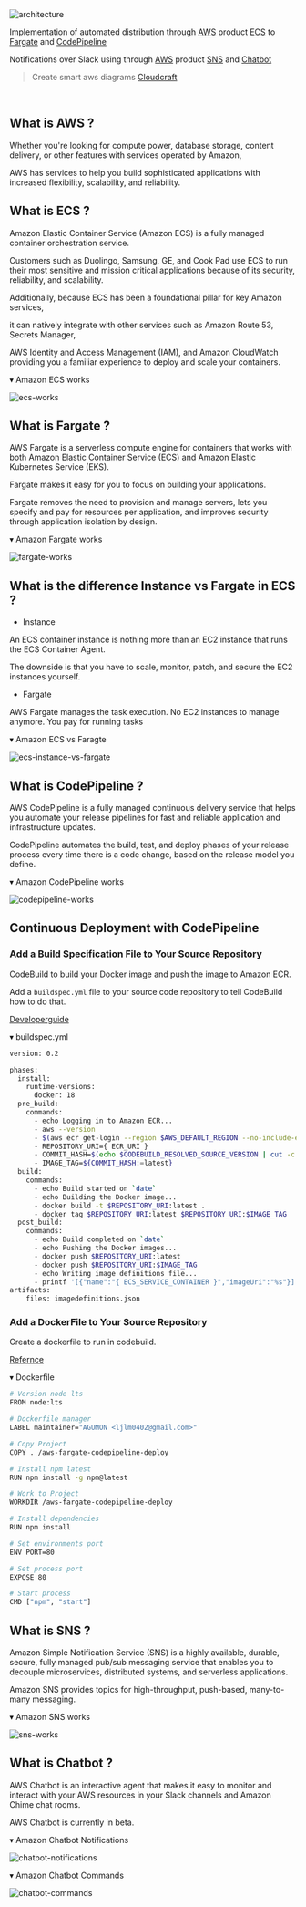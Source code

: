 <img src='https://github.com/byaws/images/raw/master/fargate-codepipeline/architecture.png' border='0' alt='architecture' />

Implementation of automated distribution through [AWS](https://aws.amazon.com/ko/) product [ECS](https://aws.amazon.com/ko/ecs/) to [Fargate](https://aws.amazon.com/ko/fargate/) and [CodePipeline](https://aws.amazon.com/ko/codepipeline/)

Notifications over Slack using through [AWS](https://aws.amazon.com/ko/) product [SNS](https://aws.amazon.com/ko/sns) and [Chatbot](https://aws.amazon.com/ko/chatbot/)

> Create smart aws diagrams [Cloudcraft](https://cloudcraft.co/)

<br />

## What is AWS ?

Whether you're looking for compute power, database storage, content delivery, or other features with services operated by Amazon, 

AWS has services to help you build sophisticated applications with increased flexibility, scalability, and reliability.

## What is ECS ?

Amazon Elastic Container Service (Amazon ECS) is a fully managed container orchestration service. 

Customers such as Duolingo, Samsung, GE, and Cook Pad use ECS to run their most sensitive and mission critical applications because of its security, reliability, and scalability.

Additionally, because ECS has been a foundational pillar for key Amazon services, 

it can natively integrate with other services such as Amazon Route 53, Secrets Manager, 

AWS Identity and Access Management (IAM), and Amazon CloudWatch providing you a familiar experience to deploy and scale your containers.

▾ Amazon ECS works

<img src='https://github.com/byaws/images/raw/master/fargate-codepipeline/ecs-works.png' border='0' alt='ecs-works' />

## What is Fargate ?

AWS Fargate is a serverless compute engine for containers that works with both Amazon Elastic Container Service (ECS) and Amazon Elastic Kubernetes Service (EKS).

Fargate makes it easy for you to focus on building your applications. 

Fargate removes the need to provision and manage servers, lets you specify and pay for resources per application, and improves security through application isolation by design.

▾ Amazon Fargate works

<img src='https://github.com/byaws/images/raw/master/fargate-codepipeline/fargate-works.png' border='0' alt='fargate-works' />

## What is the difference Instance vs Fargate in ECS ?

* Instance

An ECS container instance is nothing more than an EC2 instance that runs the ECS Container Agent. 

The downside is that you have to scale, monitor, patch, and secure the EC2 instances yourself.

* Fargate

AWS Fargate manages the task execution. No EC2 instances to manage anymore. You pay for running tasks

▾ Amazon ECS vs Faragte

<img src='https://github.com/byaws/images/raw/master/fargate-codepipeline/ecs-instance-vs-fargate.png' border='0' alt='ecs-instance-vs-fargate' />

## What is CodePipeline ?

AWS CodePipeline is a fully managed continuous delivery service that helps you automate your release pipelines for fast and reliable application and infrastructure updates.

CodePipeline automates the build, test, and deploy phases of your release process every time there is a code change, based on the release model you define.

▾ Amazon CodePipeline works

<img src='https://github.com/byaws/images/raw/master/fargate-codepipeline/codepipeline-works.png' border='0' alt='codepipeline-works' />

## Continuous Deployment with CodePipeline

### Add a Build Specification File to Your Source Repository

CodeBuild to build your Docker image and push the image to Amazon ECR.

Add a `buildspec.yml` file to your source code repository to tell CodeBuild how to do that.

[Developerguide](https://docs.aws.amazon.com/AmazonECS/latest/developerguide/ecs-cd-pipeline.html)

▾ buildspec.yml

```bash
version: 0.2

phases:
  install:
    runtime-versions:
      docker: 18
  pre_build:
    commands:
      - echo Logging in to Amazon ECR...
      - aws --version
      - $(aws ecr get-login --region $AWS_DEFAULT_REGION --no-include-email)
      - REPOSITORY_URI={ ECR_URI }
      - COMMIT_HASH=$(echo $CODEBUILD_RESOLVED_SOURCE_VERSION | cut -c 1-7)
      - IMAGE_TAG=${COMMIT_HASH:=latest}
  build:
    commands:
      - echo Build started on `date`
      - echo Building the Docker image...
      - docker build -t $REPOSITORY_URI:latest .
      - docker tag $REPOSITORY_URI:latest $REPOSITORY_URI:$IMAGE_TAG
  post_build:
    commands:
      - echo Build completed on `date`
      - echo Pushing the Docker images...
      - docker push $REPOSITORY_URI:latest
      - docker push $REPOSITORY_URI:$IMAGE_TAG
      - echo Writing image definitions file...
      - printf '[{"name":"{ ECS_SERVICE_CONTAINER }","imageUri":"%s"}]' $REPOSITORY_URI:$IMAGE_TAG > imagedefinitions.json
artifacts:
    files: imagedefinitions.json
```

### Add a DockerFile to Your Source Repository

Create a dockerfile to run in codebuild.

[Refernce](https://docs.docker.com/engine/reference/builder/)

▾ Dockerfile

```bash
# Version node lts
FROM node:lts

# Dockerfile manager
LABEL maintainer="AGUMON <ljlm0402@gmail.com>"

# Copy Project
COPY . /aws-fargate-codepipeline-deploy

# Install npm latest
RUN npm install -g npm@latest

# Work to Project
WORKDIR /aws-fargate-codepipeline-deploy

# Install dependencies
RUN npm install

# Set environments port
ENV PORT=80

# Set process port
EXPOSE 80

# Start process
CMD ["npm", "start"]
```

## What is SNS ?

Amazon Simple Notification Service (SNS) is a highly available, durable, secure, fully managed pub/sub messaging service that enables you to decouple microservices, distributed systems, and serverless applications.

Amazon SNS provides topics for high-throughput, push-based, many-to-many messaging.

▾ Amazon SNS works

<img src='https://github.com/byaws/images/raw/master/fargate-codepipeline/sns-works.png' border='0' alt='sns-works' />

## What is Chatbot ?

AWS Chatbot is an interactive agent that makes it easy to monitor and interact with your AWS resources in your Slack channels and Amazon Chime chat rooms.

AWS Chatbot is currently in beta.

▾ Amazon Chatbot Notifications

<img src='https://github.com/byaws/images/raw/master/fargate-codepipeline/chatbot-notifications.png' border='0' alt='chatbot-notifications' />

▾ Amazon Chatbot Commands

<img src='https://github.com/byaws/images/raw/master/fargate-codepipeline/chatbot-commands.png' border='0' alt='chatbot-commands' />
